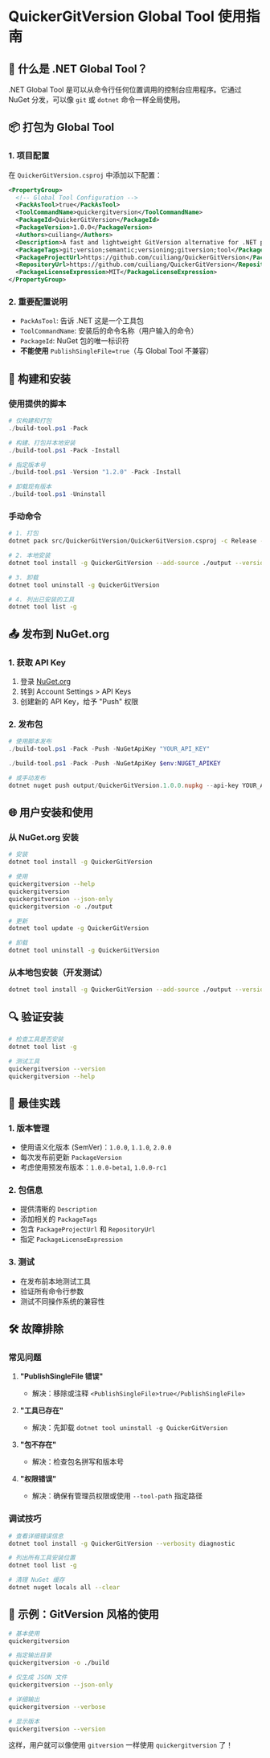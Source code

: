 # QuickerGitVersion Global Tool 使用指南

## 🚀 什么是 .NET Global Tool？

.NET Global Tool 是可以从命令行任何位置调用的控制台应用程序。它通过 NuGet 分发，可以像 `git` 或 `dotnet` 命令一样全局使用。

## 📦 打包为 Global Tool

### 1. 项目配置

在 `QuickerGitVersion.csproj` 中添加以下配置：

```xml
<PropertyGroup>
  <!-- Global Tool Configuration -->
  <PackAsTool>true</PackAsTool>
  <ToolCommandName>quickergitversion</ToolCommandName>
  <PackageId>QuickerGitVersion</PackageId>
  <PackageVersion>1.0.0</PackageVersion>
  <Authors>cuiliang</Authors>
  <Description>A fast and lightweight GitVersion alternative for .NET projects</Description>
  <PackageTags>git;version;semantic;versioning;gitversion;tool</PackageTags>
  <PackageProjectUrl>https://github.com/cuiliang/QuickerGitVersion</PackageProjectUrl>
  <RepositoryUrl>https://github.com/cuiliang/QuickerGitVersion</RepositoryUrl>
  <PackageLicenseExpression>MIT</PackageLicenseExpression>
</PropertyGroup>
```

### 2. 重要配置说明

- `PackAsTool`: 告诉 .NET 这是一个工具包
- `ToolCommandName`: 安装后的命令名称（用户输入的命令）
- `PackageId`: NuGet 包的唯一标识符
- **不能使用** `PublishSingleFile=true`（与 Global Tool 不兼容）

## 🔧 构建和安装

### 使用提供的脚本

```powershell
# 仅构建和打包
./build-tool.ps1 -Pack

# 构建、打包并本地安装
./build-tool.ps1 -Pack -Install

# 指定版本号
./build-tool.ps1 -Version "1.2.0" -Pack -Install

# 卸载现有版本
./build-tool.ps1 -Uninstall
```

### 手动命令

```bash
# 1. 打包
dotnet pack src/QuickerGitVersion/QuickerGitVersion.csproj -c Release -o output

# 2. 本地安装
dotnet tool install -g QuickerGitVersion --add-source ./output --version 1.0.0

# 3. 卸载
dotnet tool uninstall -g QuickerGitVersion

# 4. 列出已安装的工具
dotnet tool list -g
```

## 📤 发布到 NuGet.org

### 1. 获取 API Key

1. 登录 [NuGet.org](https://www.nuget.org)
2. 转到 Account Settings > API Keys
3. 创建新的 API Key，给予 "Push" 权限

### 2. 发布包

```powershell
# 使用脚本发布
./build-tool.ps1 -Pack -Push -NuGetApiKey "YOUR_API_KEY"

./build-tool.ps1 -Pack -Push -NuGetApiKey $env:NUGET_APIKEY

# 或手动发布
dotnet nuget push output/QuickerGitVersion.1.0.0.nupkg --api-key YOUR_API_KEY --source https://api.nuget.org/v3/index.json
```

## 🌐 用户安装和使用

### 从 NuGet.org 安装

```bash
# 安装
dotnet tool install -g QuickerGitVersion

# 使用
quickergitversion --help
quickergitversion
quickergitversion --json-only
quickergitversion -o ./output

# 更新
dotnet tool update -g QuickerGitVersion

# 卸载
dotnet tool uninstall -g QuickerGitVersion
```

### 从本地包安装（开发测试）

```bash
dotnet tool install -g QuickerGitVersion --add-source ./output --version 1.0.0
```

## 🔍 验证安装

```bash
# 检查工具是否安装
dotnet tool list -g

# 测试工具
quickergitversion --version
quickergitversion --help
```

## 📝 最佳实践

### 1. 版本管理

- 使用语义化版本 (SemVer)：`1.0.0`, `1.1.0`, `2.0.0`
- 每次发布前更新 `PackageVersion`
- 考虑使用预发布版本：`1.0.0-beta1`, `1.0.0-rc1`

### 2. 包信息

- 提供清晰的 `Description`
- 添加相关的 `PackageTags`
- 包含 `PackageProjectUrl` 和 `RepositoryUrl`
- 指定 `PackageLicenseExpression`

### 3. 测试

- 在发布前本地测试工具
- 验证所有命令行参数
- 测试不同操作系统的兼容性

## 🛠️ 故障排除

### 常见问题

1. **"PublishSingleFile 错误"**
   - 解决：移除或注释 `<PublishSingleFile>true</PublishSingleFile>`

2. **"工具已存在"**
   - 解决：先卸载 `dotnet tool uninstall -g QuickerGitVersion`

3. **"包不存在"**
   - 解决：检查包名拼写和版本号

4. **"权限错误"**
   - 解决：确保有管理员权限或使用 `--tool-path` 指定路径

### 调试技巧

```bash
# 查看详细错误信息
dotnet tool install -g QuickerGitVersion --verbosity diagnostic

# 列出所有工具安装位置
dotnet tool list -g

# 清理 NuGet 缓存
dotnet nuget locals all --clear
```

## 🎯 示例：GitVersion 风格的使用

```bash
# 基本使用
quickergitversion

# 指定输出目录
quickergitversion -o ./build

# 仅生成 JSON 文件
quickergitversion --json-only

# 详细输出
quickergitversion --verbose

# 显示版本
quickergitversion --version
```

这样，用户就可以像使用 `gitversion` 一样使用 `quickergitversion` 了！ 